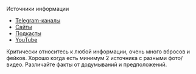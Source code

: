 Источники информации

- [Telegram-каналы](./telegram.md)
- [Сайты](./websites.md)
- [Подкасты](./podcasts.md)
- [YouTube](./youtube.md)

Критически относитесь к любой информации, очень много вбросов и фейков. Хорошо когда есть минимум 2 источника с разными фото/видео. Различайте факты от додумываний и предположений.
